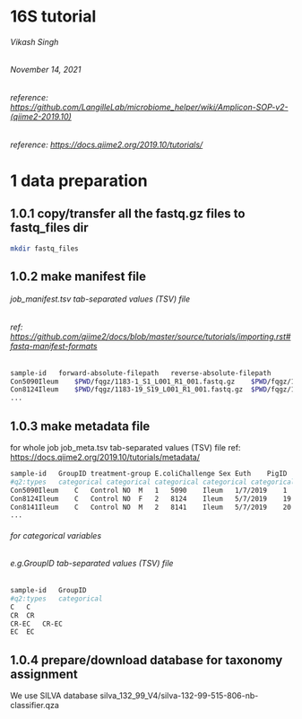 # 16S tutorial
###### Vikash Singh
###### November 14, 2021
###### reference: https://github.com/LangilleLab/microbiome_helper/wiki/Amplicon-SOP-v2-(qiime2-2019.10)
###### reference: https://docs.qiime2.org/2019.10/tutorials/

# 1 data preparation
## 1.0.1 copy/transfer all the fastq.gz files to fastq_files dir
```bash
mkdir fastq_files
```
## 1.0.2 make manifest file
###### job_manifest.tsv tab-separated values (TSV) file
###### ref: https://github.com/qiime2/docs/blob/master/source/tutorials/importing.rst#fastq-manifest-formats
```bash
sample-id   forward-absolute-filepath   reverse-absolute-filepath
Con5090Ileum    $PWD/fqgz/1183-1_S1_L001_R1_001.fastq.gz    $PWD/fqgz/1183-1_S1_L001_R2_001.fastq.gz
Con8124Ileum    $PWD/fqgz/1183-19_S19_L001_R1_001.fastq.gz  $PWD/fqgz/1183-19_S19_L001_R2_001.fastq.gz
...
```
## 1.0.3 make metadata file
 for whole job
 job_meta.tsv tab-separated values (TSV) file
 ref: https://docs.qiime2.org/2019.10/tutorials/metadata/
```bash
sample-id   GroupID treatment-group E.coliChallenge Sex Euth    PigID   Sourceofsample  Datetaken   NGS-SampleNo
#q2:types   categorical categorical categorical categorical categorical categorical categorical categorical categorical
Con5090Ileum    C   Control NO  M   1   5090    Ileum   1/7/2019    1
Con8124Ileum    C   Control NO  F   2   8124    Ileum   5/7/2019    19
Con8141Ileum    C   Control NO  M   2   8141    Ileum   5/7/2019    20
...
```

###### for categorical variables
###### e.g.GroupID tab-separated values (TSV) file
```bash
sample-id   GroupID
#q2:types   categorical
C   C
CR  CR
CR-EC   CR-EC
EC  EC
```
## 1.0.4 prepare/download database for taxonomy assignment
We use SILVA database silva_132_99_V4/silva-132-99-515-806-nb-classifier.qza

